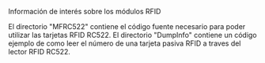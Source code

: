 Información de interés sobre los módulos RFID

El directorio "MFRC522" contiene el código fuente necesario para poder utilizar las tarjetas RFID RC522.
El directorio  "DumpInfo" contiene un código ejemplo de como leer el número de una tarjeta pasiva RFID a traves del lector RFID RC522.
